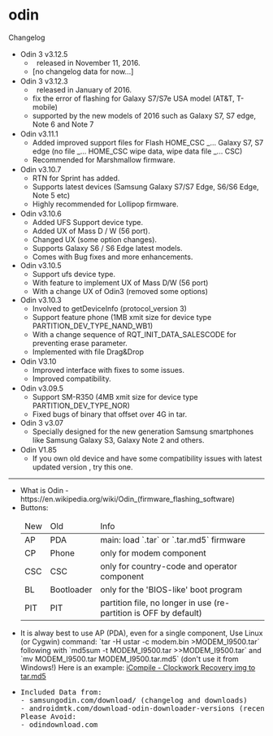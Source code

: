 # odin

Changelog
<ul>
<li>Odin 3 v3.12.5 &nbsp; <a href="https://www.virustotal.com/en-gb/file/f6e562be4db80a606c89580456355b5238cff09188f34ddd98fce50240349eff/analysis/1479596158/" target="_blank" title="See VirusTotal Scan-Result for [Odin3_v3.12.5.zip]"><img height="16" width="16" src="https://virustotalcloud.appspot.com/static/img/favicon.ico"/></a>
  <ul>
    <li>
    released in November 11, 2016.
    </li>
    <li>
    [no changelog data for now...]
    </li>
  </ul>
</li>
<li>Odin 3 v3.12.3 &nbsp; <a href="https://virustotal.com/en-gb/file/0ac5f3f796fdb6ad7a25b2df110ee666c4432461d7865e06a9559b5a269d1eb7/analysis/1479559517/" target="_blank" title="See VirusTotal Scan-Result for [Odin3_v3.12.3.zip]"><img height="16" width="16" src="https://virustotalcloud.appspot.com/static/img/favicon.ico"/></a>
  <ul>
    <li>
    released in January of 2016.
    </li>
    <li>
    fix the error of flashing for Galaxy S7/S7e USA model (AT&T, T-mobile)
    </li>
    <li>
    supported by the new models of 2016 such as Galaxy S7, S7 edge, Note 6 and Note 7 
    </li>
  </ul>
</li>
<li>Odin v3.11.1 &nbsp; <a href="https://virustotal.com/en-gb/file/e5388090951e3ebe2558fab874640936f855215dad40a8c66184f628ae365646/analysis/1479559540/" target="_blank" title="See VirusTotal Scan-Result for [Odin3_v3.11.1.zip]"><img height="16" width="16" src="https://virustotalcloud.appspot.com/static/img/favicon.ico"/></a>
  <ul>
    <li>
    Added  improved support files for Flash HOME_CSC _... Galaxy S7, S7 edge (no file _... HOME_CSC wipe data, wipe data file _... CSC)
    </li>
    <li>
    Recommended for Marshmallow firmware.
    </li>
    </ul>
</li>
<li>Odin v3.10.7 &nbsp; <a href="https://virustotal.com/en-gb/file/8a20ba28a84a9df4de2fa3d790e1135f22b9a8935b87f26c5904cf368eb8bf5f/analysis/1479559585/" target="_blank" title="See VirusTotal Scan-Result for [Odin3_v3.10.7.zip]"><img height="16" width="16" src="https://virustotalcloud.appspot.com/static/img/favicon.ico"/></a>
  <ul>
    <li>
    RTN for Sprint has added.
    </li>
    <li>
    Supports latest devices (Samsung Galaxy S7/S7 Edge, S6/S6 Edge, Note 5 etc)
    </li>
    <li>
    Highly recommended for Lollipop firmware.
    </li>
  </ul>
</li>
<li>Odin v3.10.6 &nbsp; <a href="https://virustotal.com/en-gb/file/666e92de87a3881ba19a99d97543bec8be73f68a5ec35f14e8ea7845c5af582a/analysis/1479559598/" target="_blank" title="See VirusTotal Scan-Result for [Odin3_v3.10.6.zip]"><img height="16" width="16" src="https://virustotalcloud.appspot.com/static/img/favicon.ico"/></a>
  <ul>
    <li>
    Added UFS Support device type.
    </li>
    <li>
    Added UX of Mass D / W (56 port).
    </li>
    <li>
    Changed UX (some option changes).
    </li>
    <li>
    Supports Galaxy S6 / S6 Edge latest models.
    </li>
    <li>
    Comes with Bug fixes and more enhancements.
    </li>
  </ul>
</li>
<li>Odin v3.10.5
  <ul>
    <li>
    Support ufs device type.
    </li>
    <li>
    With feature to implement UX of Mass D/W (56 port)
    </li>
    <li>
    With a change UX of Odin3 (removed some options)
    </li>
  </ul>
</li>
<li>Odin v3.10.3
  <ul>
    <li>
    Involved to getDeviceInfo (protocol_version 3)
    </li>
    <li>
    Support feature phone (1MB xmit size for device type PARTITION_DEV_TYPE_NAND_WB1)
    </li>
    <li>
    With a change sequence of RQT_INIT_DATA_SALESCODE for preventing erase parameter.
    </li>
    <li>
    Implemented with file Drag&Drop
    </li>
  </ul>
</li>
<li>Odin V3.10 &nbsp; <a href="https://virustotal.com/en-gb/file/1d0d8aa6acd9239ea342c78babbd5823e4d316381aefd2ea5ec49f7862363d03/analysis/1479559655/" target="_blank" title="See VirusTotal Scan-Result for [Odin_3.10.0.zip]"><img height="16" width="16" src="https://virustotalcloud.appspot.com/static/img/favicon.ico"/></a>
  <ul>
    <li>
    Improved interface with fixes to some issues.
    </li>
    <li>
    Improved compatibility.
    </li>
  </ul>
</li>
<li>Odin v3.09.5 &nbsp; <a href="https://virustotal.com/en-gb/file/d27353ad6754a1cc207a10d9fac2ee6818d45decc57eeadb23ea8f6b7c4c3f5a/analysis/1479559616/" target="_blank" title="See VirusTotal Scan-Result for [Odin_v3.09.zip]"><img height="16" width="16" src="https://virustotalcloud.appspot.com/static/img/favicon.ico"/></a>
  <ul>
    <li>
    Support SM-R350 (4MB xmit size for device type PARTITION_DEV_TYPE_NOR)
    </li>
    <li>
    Fixed bugs of binary that offset over 4G in tar.
    </li>
  </ul>
</li>
<li>Odin 3 v3.07
  <ul>
    <li>
    Specially designed for the new generation Samsung smartphones like Samsung Galaxy S3, Galaxy Note 2 and others.
    </li>
  </ul>
</li>
<li>Odin V1.85 &nbsp; <a href="https://virustotal.com/en-gb/file/d27353ad6754a1cc207a10d9fac2ee6818d45decc57eeadb23ea8f6b7c4c3f5a/analysis/1479559616/" target="_blank" title="See VirusTotal Scan-Result for [Odin_v1.85.zip]"><img height="16" width="16" src="https://virustotalcloud.appspot.com/static/img/favicon.ico"/></a>
  <ul>
    <li>
    If you own old device and have some compatibility issues with latest updated version , try this one.
    </li>
  </ul>
</li>
</ul>

<hr/>

<ul>
<li>What is Odin - https://en.wikipedia.org/wiki/Odin_(firmware_flashing_software)</li>
<li>Buttons:
<table>
  <thead>
    <tr><td>New</td><td>Old</td><td>Info</td></tr>
  </thead>
  <tbody>
    <tr><td>AP</td><td>PDA</td><td>main: load `.tar` or `.tar.md5` firmware</td></tr>
    <tr><td>CP</td><td>Phone</td><td>only for modem component</td></tr>
    <tr><td>CSC</td><td>CSC</td><td>only for country-code and operator component</td></tr>
    <tr><td>BL</td><td>Bootloader</td><td>only for the 'BIOS-like' boot program</td></tr>
    <tr><td>PIT</td><td>PIT</td><td>partition file, no longer in use (re-partition is OFF by default)</td></tr>
  </tbody>
</table>
</li>
<li>
It is alway best to use AP (PDA), even for a single component,
Use Linux (or Cygwin) command: `tar -H ustar -c modem.bin >MODEM_I9500.tar` following with `md5sum -t MODEM_I9500.tar >>MODEM_I9500.tar` and `mv MODEM_I9500.tar MODEM_I9500.tar.md5` (don't use it from Windows!)
Here is an example: <a href="http://icompile.eladkarako.com/clockwork-recovery-img-to-tar-md5/">iCompile - Clockwork Recovery img to tar.md5</a>
</li>
<li>
<pre>
Included Data from:
- samsungodin.com/download/ (changelog and downloads)
- androidmtk.com/download-odin-downloader-versions (recent)
Please Avoid:
- odindownload.com
</pre>
</li>
</ul>
